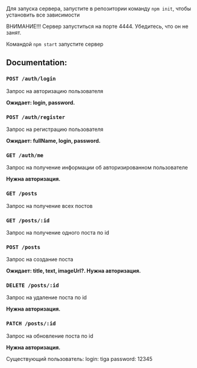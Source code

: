 Для запуска сервера, запустите в репозитории команду `npm init`, чтобы установить все зависимости

ВНИМАНИЕ!!! Сервер запуститься на порте 4444. Убедитесь, что он не занят.

Командой `npm start` запустите сервер

## Documentation:

### `POST /auth/login`

Запрос на авторизацию пользователя

**Ожидает: login, password.**

### `POST /auth/register`

Запрос на регистрацию пользователя

**Ожидает: fullName, login, password.**

### `GET /auth/me`

Запрос на получение информации об авторизированном пользователе

**Нужна авторизация.**

### `GET /posts`

Запрос на получение всех постов

### `GET /posts/:id`

Запрос на получение одного поста по id

### `POST /posts`

Запрос на создание поста

**Ожидает: title, text, imageUrl?. Нужна авторизация.**

### `DELETE /posts/:id`

Запрос на удаление поста по id

**Нужна авторизация.**

### `PATCH /posts/:id`

Запрос на обновление поста по id

**Нужна авторизация.**


Существующий пользователь:
login: tiga
password: 12345
